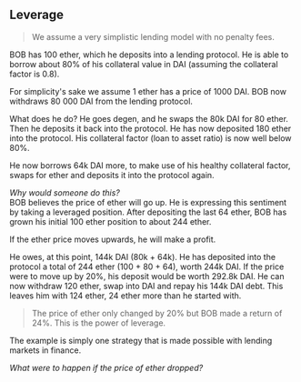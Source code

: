 ## Leverage  

> We assume a very simplistic lending model with no penalty fees.

BOB has 100 ether, which he deposits into a lending protocol. He is able to borrow about 80% of his collateral value in DAI (assuming the collateral factor is 0.8). 

For simplicity's sake we assume 1 ether has a price of 1000 DAI. BOB now withdraws 80 000 DAI from the lending protocol.  

What does he do? He goes degen, and he swaps the 80k DAI for 80 ether. Then he deposits it back into the protocol. He has now deposited 180 ether into the protocol. His collateral factor (loan to asset ratio) is now well below 80%.  

He now borrows 64k DAI more, to make use of his healthy collateral factor, swaps for ether and deposits it into the protocol again. 

*Why would someone do this?*  
BOB believes the price of ether will go up. He is expressing this sentiment by taking a leveraged position. After depositing the last 64 ether, BOB has grown his initial 100 ether position to about 244 ether.  

If the ether price moves upwards, he will make a profit.  

He owes, at this point, 144k DAI (80k + 64k). He has deposited into the protocol a total of 244 ether (100 + 80 + 64), worth 244k DAI. If the price were to move up by 20%, his deposit would be worth 292.8k DAI. He can now withdraw 120 ether, swap into DAI and repay his 144k DAI debt. This leaves him with 124 ether, 24 ether more than he started with.  

> The price of ether only changed by 20% but BOB made a return of 24%. This is the power of leverage.  

The example is simply one strategy that is made possible with lending markets in finance.  

*What were to happen if the price of ether dropped?*  